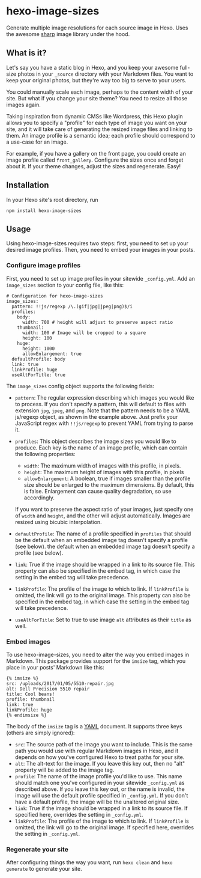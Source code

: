 # hexo-image-sizes

Generate multiple image resolutions for each source image in Hexo. Uses the
awesome [sharp](https://github.com/lovell/sharp) image library under the hood.

## What is it?

Let's say you have a static blog in Hexo, and you keep your awesome full-size
photos in your `_source` directory with your Markdown files. You want to keep
your original photos, but they're way too big to serve to your users.

You could manually scale each image, perhaps to the content width of your site.
But what if you change your site theme? You need to resize all those images
again.

Taking inspiration from dynamic CMSs like Wordpress, this Hexo plugin
allows you to specify a "profile" for each type of image you want on your site,
and it will take care of generating the resized image files and linking to them.
An image profile is a semantic idea; each profile should correspond to a
use-case for an image.

For example, if you have a gallery on the front page, you
could create an image profile called `front_gallery`. Configure the sizes once
and forget about it. If your theme changes, adjust the sizes and regenerate.
Easy!

## Installation

In your Hexo site's root directory, run

    npm install hexo-image-sizes

## Usage

Using hexo-image-sizes requires two steps: first, you need to set up your
desired image profiles. Then, you need to embed your images in your posts.

### Configure image profiles

First, you need to set up image profiles in your sitewide `_config.yml`. Add
an `image_sizes` section to your config file, like this:

    # Configuration for hexo-image-sizes
    image_sizes:
      pattern: !!js/regexp /\.(gif|jpg|jpeg|png)$/i
      profiles:
        body:
          width: 700 # height will adjust to preserve aspect ratio
        thumbnail:
          width: 100 # Image will be cropped to a square
          height: 100
        huge:
          height: 1000
          allowEnlargement: true
      defaultProfile: body
      link: true
      linkProfile: huge
      useAltForTitle: true

The `image_sizes` config object supports the following fields:

* `pattern`: The regular expression describing which images you would like to
  process. If you don't specify a pattern, this will default to files with
  extension `jpg`, `jpeg`, and `png`. Note that the pattern needs to be a YAML
  js/regexp object, as shown in the example above. Just prefix your JavaScript
  regex with `!!js/regexp` to prevent YAML from trying to parse it.
* `profiles`: This object describes the image sizes you would like to produce.
  Each key is the name of an image profile, which can contain the following
  properties:
  * `width`: The maximum width of images with this profile, in pixels.
  * `height`: The maximum height of images with this profile, in pixels
  * `allowEnlargement`: A boolean, true if images smaller than the profile
    size should be enlarged to the maximum dimensions. By default, this is
    false. Enlargement can cause quality degradation, so use accordingly.

  If you want to preserve the aspect ratio of your images, just specify one of
  `width` and `height`, and the other will adjust automatically. Images are
  resized using bicubic interpolation.
* `defaultProfile`: The name of a profile specified in `profiles` that should be
  the default when an embedded image tag doesn't specify a profile (see below).
  the default when an embedded image tag doesn't specify a profile (see below).
* `link`: True if the image should be wrapped in a link to its source file.
This property can also be specified in the embed tag, in which case the setting
in the embed tag will take precedence.
* `linkProfile`: The profile of the image to which to link. If `linkProfile` is omitted, the link will go to the original image.
This property can also be specified in the embed tag, in which case the setting
in the embed tag will take precedence.
* `useAltForTitle`: Set to true to use image `alt` attributes as their `title`
  as well.

### Embed images

To use hexo-image-sizes, you need to alter the way you embed images in
Markdown. This package provides support for the `imsize` tag, which you
place in your posts' Markdown like this:

    {% imsize %}
    src: /uploads/2017/01/05/5510-repair.jpg
    alt: Dell Precision 5510 repair
    title: Cool beans!
    profile: thumbnail
    link: true
    linkProfile: huge
    {% endimsize %}

The body of the `imsize` tag is a [YAML](http://yaml.org/start.html) document.
It supports three keys (others are simply ignored):

* `src`: The source path of the image you want to include. This is the same path
you would use with regular Markdown images in Hexo, and it depends on how you've
configured Hexo to treat paths for your site.
* `alt`: The alt-text for the image. If you leave this key out, then no "alt"
property will be added to the image tag.
* `profile`: The name of the image profile you'd like to use. This name should
match one you've configured in your sitewide `_config.yml` as described above.
If you leave this key out, or the name is invalid, the image will use the
default profile specified in `_config.yml`. If you don't have a default profile,
the image will be the unaltered original size.
* `link`: True if the image should be wrapped in a link to its source file.
If specified here, overrides the setting in `_config.yml`.
* `linkProfile`: The profile of the image to which to link. If `linkProfile` is omitted, the link will go to the original image.
If specified here, overrides the setting in `_config.yml`.

### Regenerate your site

After configuring things the way you want, run `hexo clean` and `hexo generate`
to generate your site.
